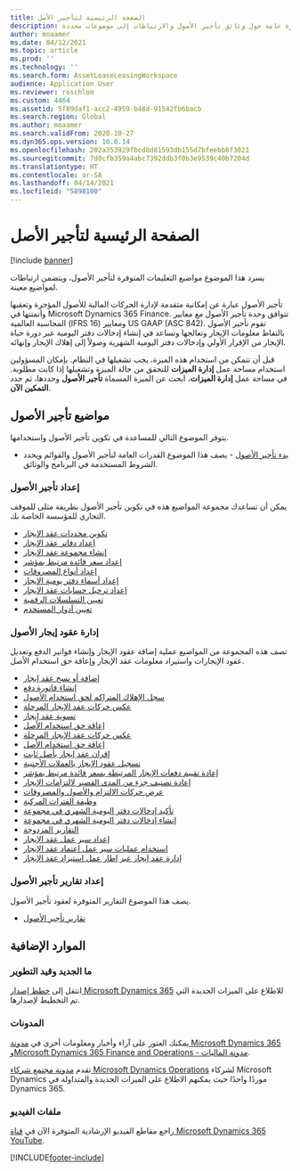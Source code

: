 ```yaml
---
title: الصفحة الرئيسية لتأجير الأصل
description: يقدم هذا الموضوع نظرة عامة حول وثائق تأجير الأصول والارتباطات إلى موضوعات محددة.
author: moaamer
ms.date: 04/12/2021
ms.topic: article
ms.prod: ''
ms.technology: ''
ms.search.form: AssetLeaseLeasingWorkspace
audience: Application User
ms.reviewer: roschlom
ms.custom: 4464
ms.assetid: 5f89daf1-acc2-4959-b48d-91542fb6bacb
ms.search.region: Global
ms.author: moaamer
ms.search.validFrom: 2020-10-27
ms.dyn365.ops.version: 10.0.14
ms.openlocfilehash: 202a353929fbcd8d81593db155d7bfeebb8f3021
ms.sourcegitcommit: 7d0cfb359a4abc7392ddb3f0b3e9539c40b7204d
ms.translationtype: HT
ms.contentlocale: ar-SA
ms.lasthandoff: 04/14/2021
ms.locfileid: "5898100"
---
```

# <a name="asset-leasing-home-page"></a>الصفحة الرئيسية لتأجير الأصل

[!include [banner](../includes/banner.md)]

يسرد هذا الموضوع مواضيع التعليمات المتوفرة لتأجير الأصول، ويتضمن ارتباطات لمواضيع معينة. 

تأجير الأصول عبارة عن إمكانية متقدمة لإدارة الحركات المالية للأصول المؤجرة وتعقبها وأتمتتها في Microsoft Dynamics 365 Finance. تتوافق وحدة تأجير الأصول مع معايير المحاسبة العالمية (IFRS 16) ومعايير US GAAP‏ (ASC 842). تقوم تأجير الأصول بالتقاط معلومات الإيجار وتعالجها وتساعد في إنشاء إدخالات دفتر اليومية عبر دورة حياة الإيجار من الإقرار الأولي وإدخالات دفتر اليومية الشهرية وصولاً إلى إهلاك الإيجار وإنهائه.

قبل أن تتمكن من استخدام هذه الميزة، يجب تشغيلها في النظام. بإمكان المسؤولين استخدام مساحة عمل **إدارة الميزات** للتحقق من حالة الميزة وتشغيلها إذا كانت مطلوبة. في مساحة عمل **إدارة الميزات**، ابحث عن الميزة المسماة **تأجير الأصول** وحددها، ثم حدد **التمكين الآن**.

## <a name="asset-leasing-topics"></a>مواضيع تأجير الأصول
يتوفر الموضوع التالي للمساعدة في تكوين تأجير الأصول واستخدامها. 

 - [بدء تأجير الأصول](asset-leasing-quick-start.md) - يصف هذا الموضوع القدرات العامة لتأجير الأصول والقوائم ويحدد الشروط المستخدمة في البرنامج والوثائق.
 
 ### <a name="set-up-asset-leasing"></a>إعداد تأجير الأصول
 يمكن أن تساعدك مجموعة المواضيع هذه في تكوين تأجير الأصول بطريقة مثلى للموقف التجاري للمؤسسة الخاصة بك.  
  
  - [تكوين محددات عقد الإيجار](config-lease-parameters.md) 
  - [إعداد دفاتر عقد الإيجار](set-up-lease-books.md)
  - [إنشاء مجموعة عقد الإيجار](create-lease-group.md)
  - [إعداد سعر فائدة مرتبط بمؤشر](set-up-index-rate-types.md)
  - [إعداد أنواع المصروفات](set-up-expense-types.md)
  - [إعداد أسماء دفتر يومية الإيجار](set-up-lease-journal-names.md)
  - [إعداد ترحيل حسابات عقد الإيجار](set-up-lease-posting-accts.md)
  - [تعيين التسلسلات الرقمية](leasing-number-sequences.md)
  - [تعيين أدوار المستخدم](lease-user-roles.md)

### <a name="manage-asset-leases"></a>إدارة عقود إيجار الأصول
تصف هذه المجموعة من المواضيع عملية إضافة عقود الإيجار وإنشاء فواتير الدفع وتعديل عقود الإيجارات واستيراد معلومات عقد الإيجار وإعاقة حق استخدام الأصل. 

 - [إضافة أو نسخ عقد إيجار](add-lease.md)
 - [إنشاء فاتورة دفع](create-payment-invoice.md)
 - [سجل الإهلاك المتراكم لحق استخدام الأصول](record-rou-asset-depreciation.md)
 - [عكس حركات عقد الإيجار المرحلة](reverse-posted-lease-trans.md)
 - [تسوية عقد إيجار](adjust-lease.md)
 - [إعاقة حق استخدام الأصل](impair-rou-asset.md)
 - [عكس حركات عقد الإيجار المرحلة](reverse-posted-lease-trans.md)
 - [إعاقة حق استخدام الأصل](impair-rou-asset.md)
 - [إقران عقد إيجار بأصل ثابت](associate-lease-with-fixed-asset.md)
 - [تسجيل عقود الإيجار بالعملات الأجنبية](record-leases-foreign-currency.md)
 - [إعادة تقييم دفعات الإيجار المرتبطة بسعر فائدة مرتبط بمؤشر](revalue-payments-tied-2-index-rate.md)
 - [إعادة تصنيف جزء من المدى القصير لالتزامات الإيجار](reclassify-st-lease-liability.md)
 - [عرض حركات الالتزام والأصول والمصروفات](view-asset-transactions.md)
 - [وظيفة الفترات المركبة](compound-interval-functionality.md)
 - [تأكيد إدخالات دفتر اليومية الشهري في مجموعة](confirm-payment-schedules-in-batch.md)
 - [إنشاء إدخالات دفتر اليومية الشهري في مجموعة](create-monthly-journals-batch.md)
 - [التقارير المزدوجة‬](dual-reporting.md)
 - [إعداد سير عمل عقد الإيجار](set-up-lease-wrkflw.md)
 - [استخدام عمليات سير عمل اعتماد عقد الإيجار](use-create-lease-wrkflw.md)
 - [إدارة عقد إيجار عبر إطار عمل استيراد عقد الإيجار](manage-leases-thru-imprt-framewrk.md)
 
### <a name="asset-leasing-reporting"></a>إعداد تقارير تأجير الأصول
يصف هذا الموضوع التقارير المتوفرة لعقود تأجير الأصول. 

 - [تقارير تأجير الأصول](asset-leasing-rprts.md)
 

## <a name="additional-resources"></a>الموارد الإضافية

### <a name="whats-new-and-in-development"></a>ما الجديد وقيد التطوير

انتقل إلى [خطط إصدار Microsoft Dynamics 365](/dynamics365/release-plans/) للاطلاع على الميزات الجديدة التي تم التخطيط لإصدارها.‬ 

### <a name="blogs"></a>المدونات

يمكنك العثور على آراء وأخبار ومعلومات أخرى في [مدونة Microsoft Dynamics 365](https://community.dynamics.com/b/msftdynamicsblog?c=Enterprise) و[Microsoft Dynamics 365 Finance and Operations - مدونة الماليات](https://community.dynamics.com/365/financeandoperations/b/financials).

تقدم [مدونة مجتمع شركاء Microsoft Dynamics Operations](https://community.dynamics.com/partner/b/operationspartnercommunityblog) لشركاء Microsoft Dynamics موردًا واحدًا حيث يمكنهم الاطلاع على الميزات الجديدة والمتداولة في Dynamics 365.

### <a name="videos"></a>ملفات الفيديو

راجع مقاطع الفيديو الإرشادية المتوفرة الآن في [قناة Microsoft Dynamics 365 YouTube](https://www.youtube.com/channel/UCJGCg4rB3QSs8y_1FquelBQ). 


[!INCLUDE[footer-include](../../includes/footer-banner.md)]
